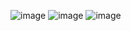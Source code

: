 ![image](https://user-images.githubusercontent.com/52356711/93717529-13cf6a00-fb7f-11ea-8275-a91363199c52.png)
![image](https://user-images.githubusercontent.com/52356711/93717539-29dd2a80-fb7f-11ea-9a49-654e2590ca68.png)
![image](https://user-images.githubusercontent.com/52356711/93717830-f8fdf500-fb80-11ea-9e07-0f0350cc3c9e.png)
